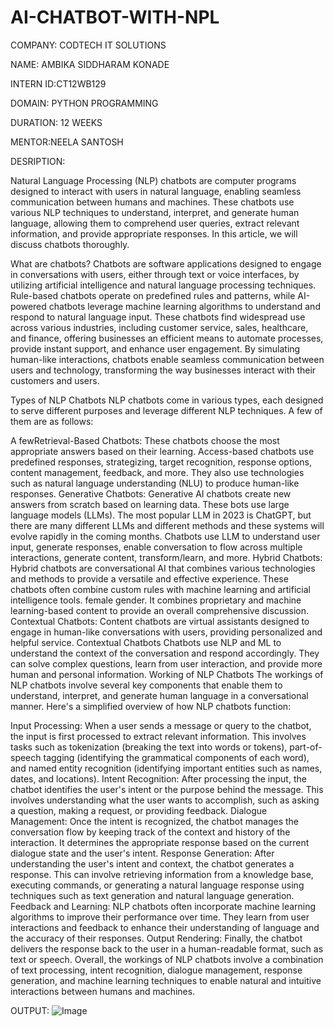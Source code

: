 # AI-CHATBOT-WITH-NPL

COMPANY: CODTECH IT SOLUTIONS

NAME: AMBIKA SIDDHARAM KONADE

INTERN ID:CT12WB129

DOMAIN: PYTHON PROGRAMMING

DURATION: 12 WEEKS

MENTOR:NEELA SANTOSH

DESRIPTION:

Natural Language Processing (NLP) chatbots are computer programs designed to interact with users in natural language, enabling seamless communication between humans and machines. These chatbots use various NLP techniques to understand, interpret, and generate human language, allowing them to comprehend user queries, extract relevant information, and provide appropriate responses. In this article, we will discuss chatbots thoroughly.

What are chatbots?
Chatbots are software applications designed to engage in conversations with users, either through text or voice interfaces, by utilizing artificial intelligence and natural language processing techniques. Rule-based chatbots operate on predefined rules and patterns, while AI-powered chatbots leverage machine learning algorithms to understand and respond to natural language input. These chatbots find widespread use across various industries, including customer service, sales, healthcare, and finance, offering businesses an efficient means to automate processes, provide instant support, and enhance user engagement. By simulating human-like interactions, chatbots enable seamless communication between users and technology, transforming the way businesses interact with their customers and users.

Types of NLP Chatbots
NLP chatbots come in various types, each designed to serve different purposes and leverage different NLP techniques. A few of them are as follows:

A fewRetrieval-Based Chatbots: These chatbots choose the most appropriate answers based on their learning. Access-based chatbots use predefined responses, strategizing, target recognition, response options, content management, feedback, and more. They also use technologies such as natural language understanding (NLU) to produce human-like responses.
Generative Chatbots: Generative AI chatbots create new answers from scratch based on learning data. These bots use large language models (LLMs). The most popular LLM in 2023 is ChatGPT, but there are many different LLMs and different methods and these systems will evolve rapidly in the coming months. Chatbots use LLM to understand user input, generate responses, enable conversation to flow across multiple interactions, generate content, transform/learn, and more.
Hybrid Chatbots: Hybrid chatbots are conversational AI that combines various technologies and methods to provide a versatile and effective experience. These chatbots often combine custom rules with machine learning and artificial intelligence tools. female gender. It combines proprietary and machine learning-based content to provide an overall comprehensive discussion.
Contextual Chatbots: Content chatbots are virtual assistants designed to engage in human-like conversations with users, providing personalized and helpful service. Contextual Chatbots Chatbots use NLP and ML to understand the context of the conversation and respond accordingly. They can solve complex questions, learn from user interaction, and provide more human and personal information.
Working of NLP Chatbots
The workings of NLP chatbots involve several key components that enable them to understand, interpret, and generate human language in a conversational manner. Here's a simplified overview of how NLP chatbots function:

Input Processing: When a user sends a message or query to the chatbot, the input is first processed to extract relevant information. This involves tasks such as tokenization (breaking the text into words or tokens), part-of-speech tagging (identifying the grammatical components of each word), and named entity recognition (identifying important entities such as names, dates, and locations).
Intent Recognition: After processing the input, the chatbot identifies the user's intent or the purpose behind the message. This involves understanding what the user wants to accomplish, such as asking a question, making a request, or providing feedback.
Dialogue Management: Once the intent is recognized, the chatbot manages the conversation flow by keeping track of the context and history of the interaction. It determines the appropriate response based on the current dialogue state and the user's intent.
Response Generation: After understanding the user's intent and context, the chatbot generates a response. This can involve retrieving information from a knowledge base, executing commands, or generating a natural language response using techniques such as text generation and natural language generation.
Feedback and Learning: NLP chatbots often incorporate machine learning algorithms to improve their performance over time. They learn from user interactions and feedback to enhance their understanding of language and the accuracy of their responses.
Output Rendering: Finally, the chatbot delivers the response back to the user in a human-readable format, such as text or speech.
Overall, the workings of NLP chatbots involve a combination of text processing, intent recognition, dialogue management, response generation, and machine learning techniques to enable natural and intuitive interactions between humans and machines.


OUTPUT:
![Image](https://github.com/user-attachments/assets/1e45a6ae-1600-4ab0-9f41-bc33fd4f7be1)
